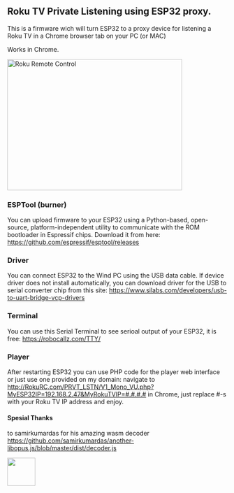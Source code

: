## Roku TV Private Listening using ESP32 proxy.

This is a firmware wich will turn ESP32 to a proxy device for listening a Roku TV in a Chrome browser tab on your PC (or MAC)

Works in Chrome.


<a href="http://www.youtube.com/watch?feature=player_embedded&v=eTjCyJOpjn0
" target="_blank"><img src="http://img.youtube.com/vi/eTjCyJOpjn0/sddefault.jpg" 
alt="Roku Remote Control" width="400" height="300" /></a>


### ESPTool (burner)

You can upload firmware to your ESP32 using a Python-based, open-source, platform-independent utility to communicate with the ROM bootloader in Espressif chips. Download it from  here: https://github.com/espressif/esptool/releases


### Driver 

You can connect ESP32 to the Wind PC using the USB data cable. If device driver does not install automatically, you can download driver for the USB to serial converter chip from this site: https://www.silabs.com/developers/usb-to-uart-bridge-vcp-drivers

### Terminal 

You can use this Serial Terminal to see serioal output of your ESP32, it is free: https://robocallz.com/TTY/

### Player

After restarting ESP32 you can use PHP code for the player web interface or just use one provided on my domain: 
navigate to http://RokuRC.com/PRVT_LSTN/V1_Mono_VU.php?MyESP32IP=192.168.2.47&MyRokuTVIP=#.#.#.# in Chrome, just replace #-s with your Roku TV IP address and enjoy.

#### Spesial Thanks
to samirkumardas for his amazing wasm decoder https://github.com/samirkumardas/another-libopus.js/blob/master/dist/decoder.js




[<img width="64px" src="https://www.robocallz.com/app75/images/recorder_icon_150x150.png">](https://robocallz.com)
